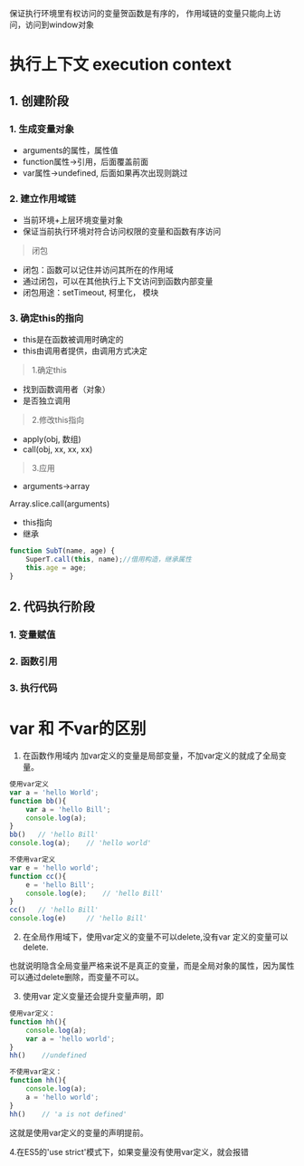 保证执行环境里有权访问的变量贺函数是有序的，
作用域链的变量只能向上访问，访问到window对象

# 执行上下文 execution context
## 1. 创建阶段
### 1. 生成变量对象
- arguments的属性，属性值
- function属性->引用，后面覆盖前面
- var属性->undefined, 后面如果再次出现则跳过
### 2. 建立作用域链
- 当前环境+上层环境变量对象
- 保证当前执行环境对符合访问权限的变量和函数有序访问
>闭包
- 闭包：函数可以记住并访问其所在的作用域
- 通过闭包，可以在其他执行上下文访问到函数内部变量
- 闭包用途：setTimeout, 柯里化， 模块

### 3. 确定this的指向
- this是在函数被调用时确定的
- this由调用者提供，由调用方式决定

>1.确定this
- 找到函数调用者（对象）
- 是否独立调用

>2.修改this指向
- apply(obj, 数组)
- call(obj, xx, xx, xx)

>3.应用
- arguments->array

Array.slice.call(arguments)
- this指向
- 继承
```js
function SubT(name, age) {
    SuperT.call(this, name);//借用构造，继承属性
    this.age = age;
}
```

## 2. 代码执行阶段
### 1. 变量赋值
### 2. 函数引用
### 3. 执行代码


# var 和 不var的区别
1. 在函数作用域内 加var定义的变量是局部变量，不加var定义的就成了全局变量。
```js
使用var定义
var a = 'hello World';
function bb(){
    var a = 'hello Bill';
    console.log(a);   
}
bb()   // 'hello Bill'
console.log(a);    // 'hello world'
```
```js
不使用var定义
var e = 'hello world';
function cc(){
    e = 'hello Bill';
    console.log(e);    // 'hello Bill'
}
cc()   // 'hello Bill'
console.log(e)     // 'hello Bill'
```
2. 在全局作用域下，使用var定义的变量不可以delete,没有var 定义的变量可以delete.

也就说明隐含全局变量严格来说不是真正的变量，而是全局对象的属性，因为属性可以通过delete删除，而变量不可以。


3. 使用var 定义变量还会提升变量声明，即
```js
使用var定义：
function hh(){
    console.log(a);
    var a = 'hello world';
}
hh()    //undefined
```
```js
不使用var定义：
function hh(){
    console.log(a);
    a = 'hello world';
}
hh()    // 'a is not defined'
```
这就是使用var定义的变量的声明提前。

4.在ES5的'use strict'模式下，如果变量没有使用var定义，就会报错
